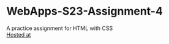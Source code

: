 # WebApps-S23-Assignment-4
A practice assignment for HTML with CSS <br>
[Hosted at](https://44-563-web-apps-s23.github.io/44563-webapps-s23-assignment4-Raajitha013/play.html)